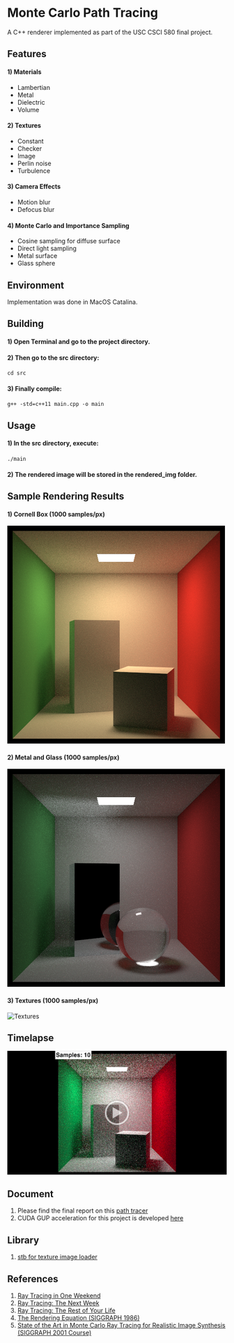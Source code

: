 # Monte Carlo Path Tracing
A C++ renderer implemented as part of the USC CSCI 580 final project. 


## Features
#### 1) Materials
- Lambertian
- Metal
- Dielectric
- Volume

#### 2) Textures
- Constant
- Checker
- Image
- Perlin noise
- Turbulence

#### 3) Camera Effects
- Motion blur
- Defocus blur

#### 4) Monte Carlo and Importance Sampling
- Cosine sampling for diffuse surface
- Direct light sampling
- Metal surface
- Glass sphere


## Environment
Implementation was done in MacOS Catalina.


## Building
#### 1) Open Terminal and go to the project directory.
#### 2) Then go to the src directory:
```
cd src
```
#### 3) Finally compile:
```
g++ -std=c++11 main.cpp -o main
```


## Usage
#### 1) In the src directory, execute:
```
./main
```
#### 2) The rendered image will be stored in the rendered_img folder.


## Sample Rendering Results
#### 1) Cornell Box (1000 samples/px)
![Cornell Box](sample_img/cornell_box.png)
#### 2) Metal and Glass (1000 samples/px)
![Metal and Glass](sample_img/metal_and_glass.png)
#### 3) Textures (1000 samples/px)
![Textures](sample_img/textures.png)


## Timelapse
[![Timelapse](sample_img/video_img.png)](https://drive.google.com/file/d/1ln0O2g_BJCROY4y0qXaoYnyTMydOgzsG/view?usp=sharing)

## Document
1) Please find the final report on this [path tracer](http://bit.ly/ymurata-mcpt-report)
2) CUDA GUP acceleration for this project is developed [here](https://github.com/nfnu/Path-Tracing-with-GPU-Acceleration-using-CUDA/tree/master)

## Library
1) [stb for texture image loader](https://github.com/nothings/stb)


## References
1) [Ray Tracing in One Weekend](https://raytracing.github.io/books/RayTracingInOneWeekend.html)
2) [Ray Tracing: The Next Week](https://raytracing.github.io/books/RayTracingTheNextWeek.html)
3) [Ray Tracing: The Rest of Your Life](https://raytracing.github.io/books/RayTracingTheRestOfYourLife.html)
4) [The Rendering Equation (SIGGRAPH 1986)](http://www.cse.chalmers.se/edu/year/2011/course/TDA361/2007/rend_eq.pdf)
5) [State of the Art in Monte Carlo Ray Tracing for Realistic Image Synthesis (SIGGRAPH 2001 Course)](http://cseweb.ucsd.edu/~viscomp/classes/cse274/fa18/readings/course29sig01.pdf)
